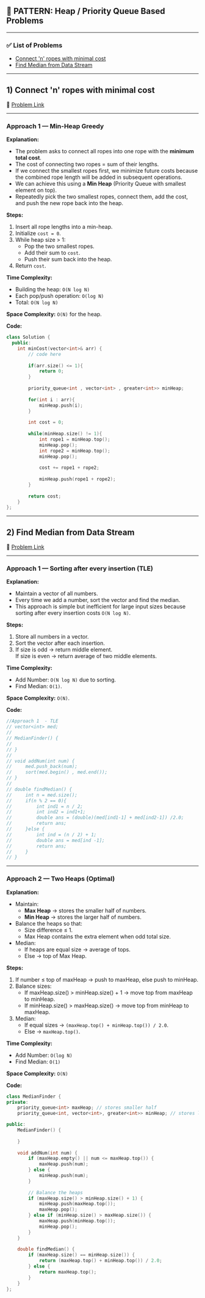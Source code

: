 ## 🧠 PATTERN: **Heap / Priority Queue Based Problems**

---

### ✅ List of Problems

- [Connect 'n' ropes with minimal cost](https://www.geeksforgeeks.org/problems/minimum-cost-of-ropes-1587115620/1)
- [Find Median from Data Stream](https://leetcode.com/problems/find-median-from-data-stream)

---

## 1) Connect 'n' ropes with minimal cost
🔗 [Problem Link](https://www.geeksforgeeks.org/problems/minimum-cost-of-ropes-1587115620/1)

---

### Approach 1 — Min-Heap Greedy

**Explanation:**
- The problem asks to connect all ropes into one rope with the **minimum total cost**.
- The cost of connecting two ropes = sum of their lengths.
- If we connect the smallest ropes first, we minimize future costs because the combined rope length will be added in subsequent operations.
- We can achieve this using a **Min Heap** (Priority Queue with smallest element on top).
- Repeatedly pick the two smallest ropes, connect them, add the cost, and push the new rope back into the heap.

**Steps:**
1. Insert all rope lengths into a min-heap.
2. Initialize `cost = 0`.
3. While heap size > 1:
   - Pop the two smallest ropes.
   - Add their sum to `cost`.
   - Push their sum back into the heap.
4. Return `cost`.

**Time Complexity:**  
- Building the heap: `O(N log N)`  
- Each pop/push operation: `O(log N)`  
- Total: `O(N log N)`

**Space Complexity:** `O(N)` for the heap.

**Code:**
```cpp
class Solution {
  public:
    int minCost(vector<int>& arr) {
        // code here
        
        if(arr.size() <= 1){
            return 0;
        }
        
        priority_queue<int , vector<int> , greater<int>> minHeap;
        
        for(int i : arr){
            minHeap.push(i);
        }
        
        int cost = 0;
        
        while(minHeap.size() != 1){
            int rope1 = minHeap.top();
            minHeap.pop();
            int rope2 = minHeap.top();
            minHeap.pop();
            
            cost += rope1 + rope2;
            
            minHeap.push(rope1 + rope2);
        }
        
        return cost;
    }
};
```

---

## 2) Find Median from Data Stream
🔗 [Problem Link](https://leetcode.com/problems/find-median-from-data-stream)

---

### Approach 1 — Sorting after every insertion (**TLE**)

**Explanation:**
- Maintain a vector of all numbers.
- Every time we add a number, sort the vector and find the median.
- This approach is simple but inefficient for large input sizes because sorting after every insertion costs `O(N log N)`.

**Steps:**
1. Store all numbers in a vector.
2. Sort the vector after each insertion.
3. If size is odd → return middle element.  
   If size is even → return average of two middle elements.

**Time Complexity:**  
- Add Number: `O(N log N)` due to sorting.  
- Find Median: `O(1)`.

**Space Complexity:** `O(N)`.

**Code:**
```cpp
//Approach 1  - TLE
// vector<int> med;
//
// MedianFinder() {
//     
// }
// 
// void addNum(int num) {
//     med.push_back(num);
//     sort(med.begin() , med.end());
// }
// 
// double findMedian() {
//     int n = med.size();
//     if(n % 2 == 0){
//         int ind1 = n / 2;
//         int ind2 = ind1+1;
//         double ans = (double)(med[ind1-1] + med[ind2-1]) /2.0;
//         return ans;
//     }else {
//         int ind = (n / 2) + 1;
//         double ans = med[ind -1];
//         return ans;
//     }
// }
```

---

### Approach 2 — Two Heaps (Optimal)

**Explanation:**
- Maintain:
  - **Max Heap** → stores the smaller half of numbers.
  - **Min Heap** → stores the larger half of numbers.
- Balance the heaps so that:
  - Size difference ≤ 1.
  - Max Heap contains the extra element when odd total size.
- Median:
  - If heaps are equal size → average of tops.
  - Else → top of Max Heap.

**Steps:**
1. If number ≤ top of maxHeap → push to maxHeap, else push to minHeap.
2. Balance sizes:
   - If maxHeap.size() > minHeap.size() + 1 → move top from maxHeap to minHeap.
   - If minHeap.size() > maxHeap.size() → move top from minHeap to maxHeap.
3. Median:
   - If equal sizes → `(maxHeap.top() + minHeap.top()) / 2.0`.
   - Else → `maxHeap.top()`.

**Time Complexity:**  
- Add Number: `O(log N)`  
- Find Median: `O(1)`

**Space Complexity:** `O(N)`

**Code:**
```cpp
class MedianFinder {
private:
    priority_queue<int> maxHeap; // stores smaller half
    priority_queue<int, vector<int>, greater<int>> minHeap; // stores larger half

public:
    MedianFinder() {
        
    }
    
    void addNum(int num) {
        if (maxHeap.empty() || num <= maxHeap.top()) {
            maxHeap.push(num);
        } else {
            minHeap.push(num);
        }
        
        // Balance the heaps
        if (maxHeap.size() > minHeap.size() + 1) {
            minHeap.push(maxHeap.top());
            maxHeap.pop();
        } else if (minHeap.size() > maxHeap.size()) {
            maxHeap.push(minHeap.top());
            minHeap.pop();
        }
    }
    
    double findMedian() {
        if (maxHeap.size() == minHeap.size()) {
            return (maxHeap.top() + minHeap.top()) / 2.0;
        } else {
            return maxHeap.top();
        }
    }
};
```
